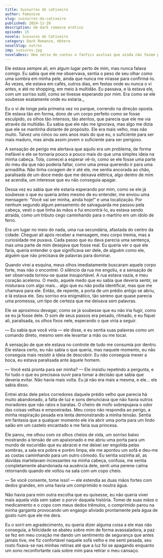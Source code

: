 ```yaml
---
title: Sussurros do cativeiro
author: Feminive
slug: sussurros-do-cativeiro
published: 2024-11-20
description: Um dark romance erótico 
episode: 15
novela: Sussuros do Cativeiro
category: Dark Romance, Hétero
novelSlug: outros
img: sussuros.jpg
novelaDesc: Uma série de contos e fanfics avulsas que ainda não fazem parte de uma novela.
---
```


Ele estava sempre ali, em algum lugar perto de mim, mas nunca falava comigo. Eu sabia que ele me observava, sentia o peso de seu olhar como uma sombra em minha pele, ainda que nunca me virasse para confirmá-lo. Às vezes, ele estava em cafés, outros dias, em festas onde eu nunca o vi antes, e até no shopping, em meio à multidão. Eu passava, e lá estava ele, com um sorriso sutil, como se tivesse esperando por mim. Era como se ele soubesse exatamente onde eu estaria._

Eu o vi de longe pela primeira vez no parque, correndo na direção oposta. Ele estava tão em forma, dono de um corpo perfeito como se fosse esculpido, os olhos tão intensos, tão atentos, que parecia que ele me via através da multidão. Eu sabia que ele não me ignorava, mas algo me dizia que ele se mantinha distante de propósito. Ele era mais velho, mas não muito. Talvez uns cinco ou seis anos mais do que eu, o suficiente para ser mais maduro, mas ainda assim jovem o suficiente para ser perigoso.

A sensação de perigo me alertava que aquilo era um problema, de forma inefável e ele se tornaria pouco a pouco mais do que uma simples ideia na minha cabeça. Tola, comecei a esperar vê-lo, como se ele fosse uma parte do meu dia que não poderia faltar, como uma presa querendo ir para uma armadilha. Não tinha coragem de ir até ele, me sentia ancorada ao chão, paralisada de um doce medo que me deixava elétrica, algo dentro de mim se acendia, um interesse que eu não conseguia apagar.

Dessa vez eu sabia que ele estaria esperando por mim, como se ele já soubesse o que eu queria antes mesmo de eu entender, me enviou uma mensagem: “Você vai ser minha, ainda hoje!” e uma localização. Por nenhum segundo algum pensamento de salvaguarda me passou pela cabeça, vesti o que tinha às mãos e fui encontrá-lo, eu estava sendo atraída, como um tributo cego caminhando para o martírio em um ídolo de ferro.

Era um lugar no meio do nada, uma rua secundária, afastada do centro da cidade. Cheguei ali após receber a mensagem, meu corpo tremia, mas a curiosidade me puxava. Cada passo que eu dava parecia uma sentença, mas uma parte de mim desejava que fosse real. Eu queria ver o que ele faria, queria entender o que significava ser dele, de alguém como ele, alguém que não precisava de palavras para dominar.

Quando virei a esquina, meus olhos imediatamente buscaram aquele corpo forte, mas não o encontrei. O silêncio da rua me engoliu, e a sensação de ser observada tornou-se quase insuportável. A rua estava vazia, e meu coração acelerou. O medo, aquele medo que eu sabia que deveria sentir, se misturava com algo mais... algo que eu não podia identificar, mas que me chamava para ele. Então, de repente, a porta de um prédio antigo se abriu, e lá estava ele. Seu sorriso era enigmático, tão sereno que quase parecia uma promessa, um tipo de certeza que me deixava sem palavras.

Ele se aproximou devagar, como se já soubesse que eu não iria fugir, como se eu já fosse dele. O som de seus passos era pesado, ritmado, e eu fiquei ali, paralisada, os olhos fixos nele, esperando o que viria a seguir.

— Eu sabia que você viria — ele disse, e eu sentia suas palavras como um comando direto, mesmo sem ele levantar a mão ou me tocar.

A sensação de que ele estava no controle de tudo me consumia por dentro. Ele estava certo, eu não sabia o que queria, mas naquele momento, eu não conseguia mais resistir à ideia de descobrir. Eu não conseguia mexer a boca, eu estava paralisada ante àquele homem.

— Você está pronta para ser minha? — Ele insistiu repetindo a pergunta, e foi tudo o que eu precisava ouvir para tomar a decisão que sabia que deveria evitar. Não havia mais volta. Eu já não era mais a mesma, e ele... ele sabia disso.

Entrei atrás dele pelos corredores daquele prédio velho que parecia há muito abandonado, a falta de luz e sons denunciava que não havia outros moradores que não ratos e baratas. O cheiro de mofo sobrepujava o odor das coisas velhas e empoeiradas. Meu corpo não respondia ao perigo, a minha respiração pesada era lenta demonstrando a minha tensão. Sentia em fantasia que a qualquer momento ele iria abrir uma porta para um lindo salão em um castelo encantado e me faria sua princesa.

Ele parou, me olhou com os olhos cheios de vida, um sorriso baixo mostrando a tensão de um apaixonado e me abriu uma porta para um mundo de escuridão que eu abracei e me deixei ser engolida pelas sombras, a sala era pobre e porém limpa, ele me apontou um sofá e deu-me as costas caminhando para um outro cômodo. Eu sentia sozinha ali, as dúvidas martelavam incessantes na minha cabeça, confusa, me sentia completamente abandonada na ausência dele, senti uma perene calma retornando quando ele voltou na sala com um copo cheio.

— Se você consente, tome isso! — ele estendia as duas mãos fortes com dedos grandes, em uma havia um comprimido e noutra água.

Não havia para mim outra escolha que eu quisesse, eu não queria viver mais aquela vida sem saber o porvir daquela história. Tomei de suas mãos o medicamento e o copo com meus dedos trêmulos, o comprimido parou na minha garganta provocando um engasgo aliviado prontamente pela água de gosto ruim que ele me dera.

Eu o sorri em agradecimento, eu queria dizer alguma coisa a ele mas não conseguia, a felicidade se abateu sobre mim de forma avassaladora, a paz se fez em meu coração me dando um sentimento de segurança que antes jamais tive, me fiz confortável naquele sofá velho e me senti pesada, seu rosto fixava-se nas minhas retinas até que a luz foi se apagando enquanto um sono reconfortante caía sobre mim para retirar o meu cansaço.
